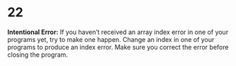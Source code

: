 # 22
**Intentional Error:** If you haven’t received an array index error in one of your programs yet, try to make one happen. Change an index in one of your programs to produce an index error. Make sure you correct the error before closing the program.
